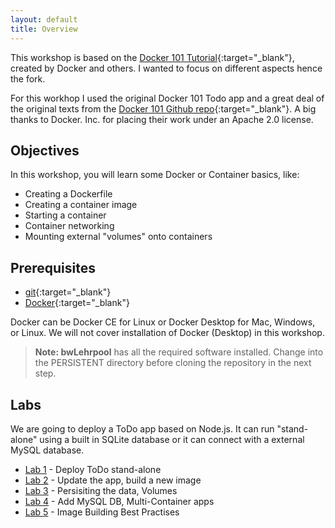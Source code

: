 ```yaml
---
layout: default
title: Overview
---
```


This workshop is based on the [Docker 101 Tutorial](https://www.docker.com/101-tutorial/){:target="_blank"}, created by Docker and others. I wanted to focus on different aspects hence the fork. 

For this workhop I used the original Docker 101 Todo app and a great deal of the original texts from the [Docker 101 Github repo](https://github.com/docker/getting-started){:target="_blank"}. A big thanks to Docker. Inc. for placing their work under an Apache 2.0 license.

## Objectives

In this workshop, you will learn some Docker or Container basics, like:

* Creating a Dockerfile
* Creating a container image
* Starting a container
* Container networking
* Mounting external "volumes" onto containers

## Prerequisites

* [git](https://git-scm.com/downloads){:target="_blank"}
* [Docker](https://docs.docker.com/desktop/){:target="_blank"}

Docker can be Docker CE for Linux or Docker Desktop for Mac, Windows, or Linux. We will not cover installation of Docker (Desktop) in this workshop.  

> **Note: bwLehrpool** has all the required software installed. Change into the PERSISTENT directory before cloning the repository in the next step.

## Labs

We are going to deploy a ToDo app based on Node.js. It can run "stand-alone" using a built in SQLite database or it can connect with a external MySQL database. 

- [Lab 1](workshop/lab1.md) - Deploy ToDo stand-alone
- [Lab 2](workshop/lab2.md) - Update the app, build a new image
- [Lab 3](workshop/lab3.md) - Persisiting the data, Volumes
- [Lab 4](workshop/lab4.md) - Add MySQL DB, Multi-Container apps
- [Lab 5](workshop/lab5.md) - Image Building Best Practises

